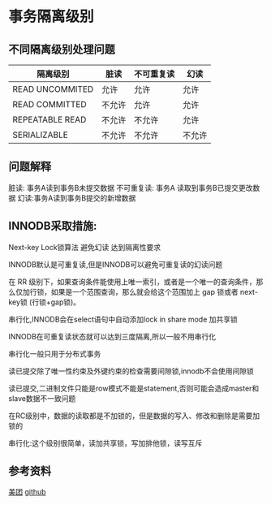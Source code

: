 # 事务隔离级别

## 不同隔离级别处理问题

|隔离级别    |脏读|不可重复读|幻读|
|------ |----|-----|----|
|READ UNCOMMITED| 允许|允许 |允许 |
|READ COMMITTED| 不允许|允许 |允许 |
|REPEATABLE READ | 不允许|不允许 |允许 |
|SERIALIZABLE| 不允许|不允许 |不允许 |

## 问题解释

脏读: 事务A读到事务B未提交数据
不可重复读: 事务A 读取到事务B已提交更改数据
幻读:事务A读到事务B提交的新增数据

## INNODB采取措施:

Next-key Lock锁算法 避免幻读 达到隔离性要求

INNODB默认是可重复读,但是INNODB可以避免可重复读的幻读问题

在 RR 级别下，如果查询条件能使用上唯一索引，或者是一个唯一的查询条件，那么仅加行锁，如果是一个范围查询，那么就会给这个范围加上 gap 锁或者 next-key锁 (行锁+gap锁)。

串行化,INNODB会在select语句中自动添加lock in share mode 加共享锁

INNODB在可重复读状态就可以达到三度隔离,所以一般不用串行化

串行化一般只用于分布式事务

读已提交除了唯一性约束及外键约束的检查需要间隙锁,innodb不会使用间隙锁

读已提交,二进制文件只能是row模式不能是statement,否则可能会造成master和slave数据不一致问题

在RC级别中，数据的读取都是不加锁的，但是数据的写入、修改和删除是需要加锁的

串行化:这个级别很简单，读加共享锁，写加排他锁，读写互斥

## 参考资料

[美团](https://tech.meituan.com/2014/08/20/innodb-lock.html)
[github](https://github.com/Yhzhtk/note/issues/42)
